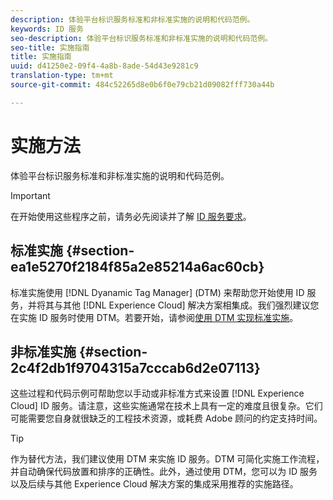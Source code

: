 ```yaml
---
description: 体验平台标识服务标准和非标准实施的说明和代码范例。
keywords: ID 服务
seo-description: 体验平台标识服务标准和非标准实施的说明和代码范例。
seo-title: 实施指南
title: 实施指南
uuid: d41250e2-09f4-4a8b-8ade-54d43e9281c9
translation-type: tm+mt
source-git-commit: 484c52265d8e0b6f0e79cb21d09082fff730a44b

---
```



# 实施方法

体验平台标识服务标准和非标准实施的说明和代码范例。

>[!IMPORTANT]
>
>在开始使用这些程序之前，请务必先阅读并了解 [ID 服务要求](../reference/requirements.md)。

## 标准实施 {#section-ea1e5270f2184f85a2e85214a6ac60cb}

标准实施使用 [!DNL Dyanamic Tag Manager] (DTM) 来帮助您开始使用 ID 服务，并将其与其他 [!DNL Experience Cloud] 解决方案相集成。我们强烈建议您在实施 ID 服务时使用 DTM。若要开始，请参阅[使用 DTM 实现标准实施](../implementation-guides/standard.md#concept-89cd0199a9634fc48644f2d61e3d2445)。

## 非标准实施 {#section-2c4f2db1f9704315a7cccab6d2e07113}

这些过程和代码示例可帮助您以手动或非标准方式来设置 [!DNL Experience Cloud] ID 服务。请注意，这些实施通常在技术上具有一定的难度且很复杂。它们可能需要您自身就很缺乏的工程技术资源，或耗费 Adobe 顾问的约定支持时间。

>[!TIP]
>
>作为替代方法，我们建议使用 DTM 来实施 ID 服务。DTM 可简化实施工作流程，并自动确保代码放置和排序的正确性。此外，通过使用 DTM，您可以为 ID 服务以及后续与其他 Experience Cloud 解决方案的集成采用推荐的实施路径。

